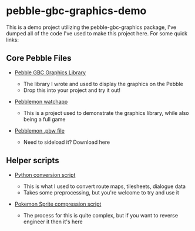 # pebble-gbc-graphics-demo

This is a demo project utilizing the pebble-gbc-graphics package, I've dumped all of the code I've used to make this project here. For some quick links:

## Core Pebble Files

* [Pebble GBC Graphics Library](https://github.com/HarrisonAllen/pebble-gbc-graphics-demo/tree/master/pebblemon/src/c/modules/pebble-gbc-graphics)
  * The library I wrote and used to display the graphics on the Pebble
  * Drop this into your project and try it out!

* [Pebblemon watchapp](https://github.com/HarrisonAllen/pebble-gbc-graphics-demo/tree/master/pebblemon)
  * This is a project used to demonstrate the graphics library, while also being a full game

* [Pebblemon .pbw file](https://github.com/HarrisonAllen/pebble-gbc-graphics-demo/blob/master/pebblemon/pebblemon.pbw?raw=true)
  * Need to sideload it? Download here

## Helper scripts
* [Python conversion script](https://github.com/HarrisonAllen/pebble-gbc-graphics-demo/blob/master/resources/PokemonConverter.py)
  * This is what I used to convert route maps, tilesheets, dialogue data
  * Takes some preprocessing, but you're welcome to try and use it

* [Pokemon Sprite compression script](https://github.com/HarrisonAllen/pebble-gbc-graphics-demo/blob/master/resources/SourceImages/Pokemon/PokemonSprites/PokemonBattleSpriteConverter.py)
  * The process for this is quite complex, but if you want to reverse engineer it then it's here